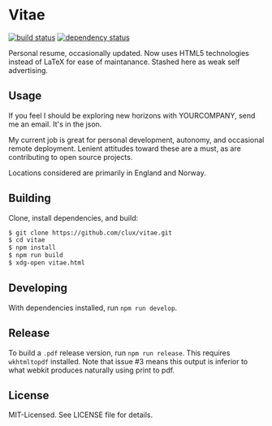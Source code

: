# Vitae
[![build status](https://secure.travis-ci.org/clux/vitae.svg)](http://travis-ci.org/clux/vitae)
[![dependency status](https://david-dm.org/clux/vitae.svg)](https://david-dm.org/clux/vitae)

Personal resume, occasionally updated. Now uses HTML5 technologies instead of LaTeX for ease of maintanance. Stashed here as weak self advertising.

## Usage
If you feel I should be exploring new horizons with YOURCOMPANY, send me an email. It's in the json.

My current job is great for personal development, autonomy, and occasional remote deployment. Lenient attitudes toward these are a must, as are contributing to open source projects.

Locations considered are primarily in England and Norway.

## Building
Clone, install dependencies, and build:

```bash
$ git clone https://github.com/clux/vitae.git
$ cd vitae
$ npm install
$ npm run build
$ xdg-open vitae.html
```

## Developing
With dependencies installed, run `npm run develop`.

## Release
To build a `.pdf` release version, run `npm run release`. This requires `wkhtmltopdf` installed. Note that issue #3 means this output is inferior to what webkit produces naturally using print to pdf.

## License
MIT-Licensed. See LICENSE file for details.
